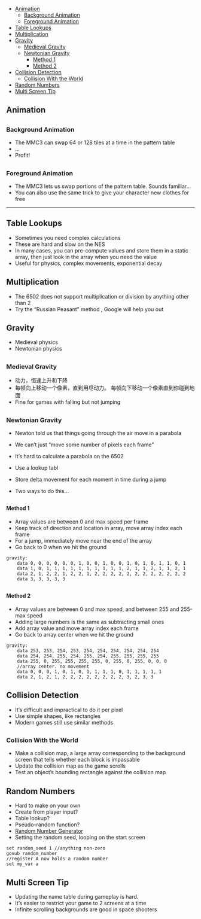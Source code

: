 [](...menustart)

- [Animation](#d6b6b668dbca9d4fe774bb654226ebe3)
    - [Background Animation](#c87a166e11fb99213223ddf51c8cdeac)
    - [Foreground Animation](#d27cc692fc43fca6feacc1980376121c)
- [Table Lookups](#76db24a47c02220e22261b8f3bf8d234)
- [Multiplication](#27d1a1f7b7c2180e5b20ce9e3d00e2dd)
- [Gravity](#8a88c39cef668fb55f188af09665bd40)
    - [Medieval Gravity](#bd9dd7759c72f57d845756556fa0c205)
    - [Newtonian Gravity](#f09a84d05e283d0a7ecbdc304afe0b49)
        - [Method 1](#0af22311af134aa540b3b2b2fbe2fa7f)
        - [Method 2](#b86fb9e8934136d5437dc71d6ab91381)
- [Collision Detection](#80510f89fc1266584e56100ac9542431)
    - [Collision With the World](#7e3ad1a4bbc4cd79349d4882fa804474)
- [Random Numbers](#b01f4acabfe6b0d87f5755fd625ae328)
- [Multi Screen Tip](#84f9dc667da5eb12656a392a17553be4)

[](...menuend)


<h2 id="d6b6b668dbca9d4fe774bb654226ebe3"></h2>

## Animation

<h2 id="c87a166e11fb99213223ddf51c8cdeac"></h2>

### Background Animation

- The MMC3 can swap 64 or 128 tiles at a time in the pattern table
- ...
- Profit!

<h2 id="d27cc692fc43fca6feacc1980376121c"></h2>

### Foreground Animation

- The MMC3 lets us swap portions of the pattern table. Sounds familiar...
- You can also use the same trick to give your character new clothes for free 

--- 

<h2 id="76db24a47c02220e22261b8f3bf8d234"></h2>

## Table Lookups

- Sometimes you need complex calculations
- These are hard and slow on the NES
- In many cases, you can pre-compute values and store them in a static array, then just look in the array when you need the value
- Useful for physics, complex movements, exponential decay

<h2 id="27d1a1f7b7c2180e5b20ce9e3d00e2dd"></h2>

## Multiplication

- The 6502 does not support multiplication or division by anything other than 2
- Try the “Russian Peasant” method , Google will help you out

<h2 id="8a88c39cef668fb55f188af09665bd40"></h2>

## Gravity

- Medieval physics
- Newtonian physics

<h2 id="bd9dd7759c72f57d845756556fa0c205"></h2>

### Medieval Gravity

- 动力，恒速上升和下降
- 每帧向上移动一个像素，直到用尽动力。 每帧向下移动一个像素直到你碰到地面
- Fine for games with falling but not jumping

<h2 id="f09a84d05e283d0a7ecbdc304afe0b49"></h2>

### Newtonian Gravity

- Newton told us that things going through the air move in a parabola
- We can’t just “move some number of pixels each frame”
- It’s hard to calculate a parabola on the 6502

- Use a lookup tabl
- Store delta movement for each moment in time during a jump
- Two ways to do this...

<h2 id="0af22311af134aa540b3b2b2fbe2fa7f"></h2>

#### Method 1

- Array values are between 0 and max speed per frame 
- Keep track of direction and location in array, move array index each frame
- For a jump, immediately move near the end of the array
- Go back to 0 when we hit the ground

```
gravity:
    data 0, 0, 0, 0, 0, 0, 1, 0, 0, 1, 0, 0, 1, 0, 1, 0, 1, 1, 0, 1
    data 1, 0, 1, 1, 1, 1, 1, 1, 1, 1, 1, 1, 2, 1, 1, 2, 1, 1, 2, 1
    data 2, 1, 2, 2, 1, 2, 2, 1, 2, 2, 2, 2, 2, 2, 2, 2, 2, 2, 2, 2
    data 3, 3, 3, 3, 3
```

<h2 id="b86fb9e8934136d5437dc71d6ab91381"></h2>

#### Method 2

- Array values are between 0 and max speed, and between 255 and 255-max speed
- Adding large numbers is the same as subtracting small ones
- Add array value and move array index each frame
- Go back to array center when we hit the ground

```
gravity:
    data 253, 253, 254, 253, 254, 254, 254, 254, 254, 254
    data 254, 254, 255, 254, 255, 254, 255, 255, 255, 255
    data 255, 0, 255, 255, 255, 255, 0, 255, 0, 255, 0, 0, 0
    //array center. no movement
    data 0, 0, 0, 1, 0, 1, 0, 1, 1, 1, 1, 0, 1, 1, 1, 1, 1
    data 2, 1, 2, 1, 2, 2, 2, 2, 2, 2, 2, 2, 3, 2, 3, 3
```

<h2 id="80510f89fc1266584e56100ac9542431"></h2>

## Collision Detection

- It’s difficult and impractical to do it per pixel
- Use simple shapes, like rectangles
- Modern games still use similar methods
 
<h2 id="7e3ad1a4bbc4cd79349d4882fa804474"></h2>

### Collision With the World

- Make a collision map, a large array corresponding to the background screen that tells whether each block is impassable
- Update the collision map as the game scrolls
- Test an object’s bounding rectangle against the collision map 


<h2 id="b01f4acabfe6b0d87f5755fd625ae328"></h2>

## Random Numbers

- Hard to make on your own
- Create from player input?
- Table lookup?
- Pseudo-random function?
- [Random Number Generator ](https://raw.githubusercontent.com/mebusy/notes/master/codes/nbasic_codes/random.bas)
- Setting the random seed, looping on the start screen

```
set random_seed 1 //anything non-zero
gosub random_number
//register A now holds a random number
set my_var a
```

<h2 id="84f9dc667da5eb12656a392a17553be4"></h2>

## Multi Screen Tip

- Updating the name table during gameplay is hard.
- It’s easier to restrict your game to 2 screens at a time
- Infinite scrolling backgrounds are good in space shooters


